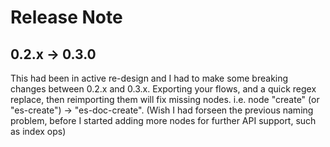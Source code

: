 
# Release Note

## 0.2.x -> 0.3.0

This had been in active re-design and I had to make some breaking changes between 0.2.x and 0.3.x.
Exporting your flows, and a quick regex replace, then reimporting them will fix missing nodes. i.e. node "create" (or "es-create") -> "es-doc-create".
(Wish I had forseen the previous naming problem, before I started adding more nodes for further API support, such as index ops)
